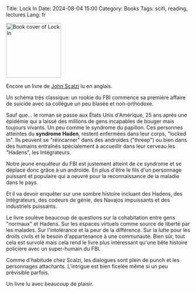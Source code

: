 Title: Lock In
Date: 2024-08-04 15:00
Category: Books
Tags: scifi, reading, lectures
Lang: fr

<img src="https://images-na.ssl-images-amazon.com/images/S/compressed.photo.goodreads.com/books/1438701397i/21418013.jpg" alt="Book cover of Lock In" width="150" height="auto">

Encore un livre de [John Scalzi](https://www.goodreads.com/book/show/21418013-lock-in) lu en anglais.

Un schéma très classique: un rookie du FBI commence sa première affaire de suicide avec sa collègue un peu blasée et non-orthodoxe. 

Sauf que... le roman se passe aux États Unis d'Amérique, 25 ans après une épidémie qui a laissé des millions de gens incapables de bouger mais toujours vivants. Un peu comme le syndrome du papillon. Ces personnes atteintes du **syndrome Haden**, restent enfermées dans leur corps, "locked in". Ils peuvent se "réincarner" dans des androïdes ("threep") ou bien dans des humains entraînés spécialement à accueillir dans leur cerveau les "Hadens", les Intégrateurs.

Notre jeune enquêteur du FBI est justement atteint de ce syndrome et se déplace donc grâce à un androïde. En plus d'être le fils d'un personnage puissant et populaire qui a oeuvré pour la reconnaissance de la maladie dans le pays.

Et il va devoir enquêter sur une sombre histoire incluant des Hadens, des Intégrateurs, des codeurs de génie, des Navajos impuissants et des industriels puissants.

Le livre soulève beaucoup de questions sur la cohabitation entre gens "normaux" et Hadens. Sur les espaces virtuels comme source de liberté par les malades. Sur l'intolérance et la peur de la différence. Sur la lutte pour les droits civils et le besoin d'appartenance à une communauté. Bien sûr, tout cela est survolé mais cela rend le livre plus intéressant qu'une bête histoire policière avec un super-humain du FBI.

Comme d'habitude chez Scalzi, les dialogues sont plein de punch et les personnages attachants. L'intrigue est bien ficelée même si un peu prévisible parfois.

Un livre lu avec beaucoup de plaisir.
